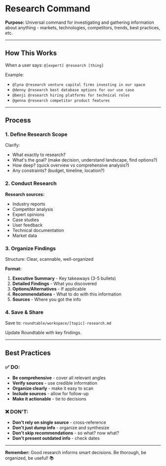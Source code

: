 # Research Command

**Purpose:** Universal command for investigating and gathering information about anything - markets, technologies, competitors, trends, best practices, etc.

---

## How This Works

When a user says: `@[expert] @research [thing]`

Example:
- `@lyna @research venture capital firms investing in our space`
- `@denny @research best database options for our use case`
- `@benji @research hiring platforms for technical roles`
- `@genna @research competitor product features`

---

## Process

### 1. Define Research Scope

Clarify:
- What exactly to research?
- What's the goal? (make decision, understand landscape, find options?)
- How deep? (quick overview vs comprehensive analysis?)
- Any constraints? (budget, timeline, location?)

### 2. Conduct Research

**Research sources:**
- Industry reports
- Competitor analysis
- Expert opinions
- Case studies
- User feedback
- Technical documentation
- Market data

### 3. Organize Findings

Structure: Clear, scannable, well-organized

**Format:**
1. **Executive Summary** - Key takeaways (3-5 bullets)
2. **Detailed Findings** - What you discovered
3. **Options/Alternatives** - If applicable
4. **Recommendations** - What to do with this information
5. **Sources** - Where you got the info

### 4. Save & Share

Save to: `roundtable/workspace/[topic]-research.md`

Update Roundtable with key findings.

---

## Best Practices

### ✅ DO:
- **Be comprehensive** - cover all relevant angles
- **Verify sources** - use credible information
- **Organize clearly** - make it easy to scan
- **Include sources** - allow for follow-up
- **Make it actionable** - tie to decisions

### ❌ DON'T:
- **Don't rely on single source** - cross-reference
- **Don't just dump info** - organize and synthesize
- **Don't skip recommendations** - so what? now what?
- **Don't present outdated info** - check dates

---

**Remember:** Good research informs smart decisions. Be thorough, be organized, be useful! 📚

